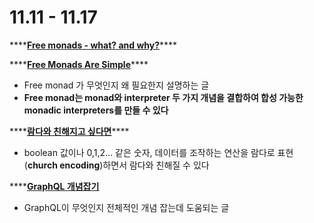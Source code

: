 # 11.11 - 11.17

\*\*\*\*[**Free monads - what? and why?**](https://softwaremill.com/free-monads/)\*\*\*\*

\*\*\*\*[**Free Monads Are Simple**](https://underscore.io/blog/posts/2015/04/14/free-monads-are-simple.html#fn:two-parts)\*\*\*\*

* Free monad 가 무엇인지 왜 필요한지 설명하는 글
* **Free monad는 monad와 interpreter 두 가지 개념을 결합하여 합성 가능한 monadic interpreters를 만들 수 있다**

\*\*\*\*[**람다와 친해지고 싶다면**](https://medium.com/@jooyunghan/%EB%9E%8C%EB%8B%A4%EC%99%80-%EC%B9%9C%ED%95%B4%EC%A7%80%EA%B3%A0-%EC%8B%B6%EB%8B%A4%EB%A9%B4-de8de2a99035)\*\*\*\*

* boolean 값이나 0,1,2... 같은 숫자, 데이터를 조작하는 연산을 람다로 표현\(**church encoding**\)하면서 람다와 친해질 수 있다

\*\*\*\*[**GraphQL 개념잡기**](https://tech.kakao.com/2019/08/01/graphql-basic/)

* GraphQL이 무엇인지 전체적인 개념 잡는데 도움되는 글




